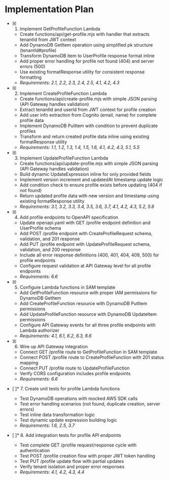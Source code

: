 # Implementation Plan

- [x] 1. Implement GetProfileFunction Lambda





  - Create functions/api/get-profile.mjs with handler that extracts tenantId from JWT context
  - Add DynamoDB GetItem operation using simplified pk structure (tenantId#profile)
  - Transform DynamoDB item to UserProfile response format inline
  - Add proper error handling for profile not found (404) and server errors (500)
  - Use existing formatResponse utility for consistent response formatting
  - _Requirements: 2.1, 2.2, 2.3, 2.4, 2.5, 4.1, 4.2, 4.3_

- [x] 2. Implement CreateProfileFunction Lambda





  - Create functions/api/create-profile.mjs with simple JSON parsing (API Gateway handles validation)
  - Extract tenantId and userId from JWT context for profile creation
  - Add user info extraction from Cognito (email, name) for complete profile data
  - Implement DynamoDB PutItem with condition to prevent duplicate profiles
  - Transform and return created profile data inline using existing formatResponse utility
  - _Requirements: 1.1, 1.2, 1.3, 1.4, 1.5, 1.6, 4.1, 4.2, 4.3, 5.1, 5.5_

- [x] 3. Implement UpdateProfileFunction Lambda





  - Create functions/api/update-profile.mjs with simple JSON parsing (API Gateway handles validation)
  - Build dynamic UpdateExpression inline for only provided fields
  - Implement version increment and updatedAt timestamp update logic
  - Add condition check to ensure profile exists before updating (404 if not found)
  - Return updated profile data with new version and timestamp using existing formatResponse utility
  - _Requirements: 3.1, 3.2, 3.3, 3.4, 3.5, 3.6, 3.7, 4.1, 4.2, 4.3, 5.2, 5.6_

- [x] 4. Add profile endpoints to OpenAPI specification





  - Update openapi.yaml with GET /profile endpoint definition and UserProfile schema
  - Add POST /profile endpoint with CreateProfileRequest schema, validation, and 201 response
  - Add PUT /profile endpoint with UpdateProfileRequest schema, validation, and 200 response
  - Include all error response definitions (400, 401, 404, 409, 500) for profile endpoints
  - Configure request validation at API Gateway level for all profile endpoints
  - _Requirements: 6.6_

- [x] 5. Configure Lambda functions in SAM template






  - Add GetProfileFunction resource with proper IAM permissions for DynamoDB GetItem
  - Add CreateProfileFunction resource with DynamoDB PutItem permissions
  - Add UpdateProfileFunction resource with DynamoDB UpdateItem permissions
  - Configure API Gateway events for all three profile endpoints with Lambda authorizer
  - _Requirements: 4.1, 6.1, 6.2, 6.3, 6.6_

- [x] 6. Wire up API Gateway integration





  - Connect GET /profile route to GetProfileFunction in SAM template
  - Connect POST /profile route to CreateProfileFunction with 201 status mapping
  - Connect PUT /profile route to UpdateProfileFunction
  - Verify CORS configuration includes profile endpoints
  - _Requirements: 6.6_

- [ ]* 7. Create unit tests for profile Lambda functions
  - Test DynamoDB operations with mocked AWS SDK calls
  - Test error handling scenarios (not found, duplicate creation, server errors)
  - Test inline data transformation logic
  - Test dynamic update expression building logic
  - _Requirements: 1.6, 2.5, 3.7_

- [ ]* 8. Add integration tests for profile API endpoints
  - Test complete GET /profile request/response cycle with authentication
  - Test POST /profile creation flow with proper JWT token handling
  - Test PUT /profile update flow with partial updates
  - Verify tenant isolation and proper error responses
  - _Requirements: 4.1, 4.2, 4.3, 4.4_

